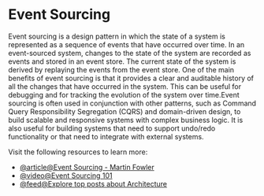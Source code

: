# Event Sourcing

Event sourcing is a design pattern in which the state of a system is represented as a sequence of events that have occurred over time. In an event-sourced system, changes to the state of the system are recorded as events and stored in an event store. The current state of the system is derived by replaying the events from the event store. One of the main benefits of event sourcing is that it provides a clear and auditable history of all the changes that have occurred in the system. This can be useful for debugging and for tracking the evolution of the system over time.Event sourcing is often used in conjunction with other patterns, such as Command Query Responsibility Segregation (CQRS) and domain-driven design, to build scalable and responsive systems with complex business logic. It is also useful for building systems that need to support undo/redo functionality or that need to integrate with external systems.

Visit the following resources to learn more:

- [@article@Event Sourcing - Martin Fowler](https://martinfowler.com/eaaDev/EventSourcing.html)
- [@video@Event Sourcing 101](https://www.youtube.com/watch?v=lg6aF5PP4Tc)
- [@feed@Explore top posts about Architecture](https://app.daily.dev/tags/architecture?ref=roadmapsh)
